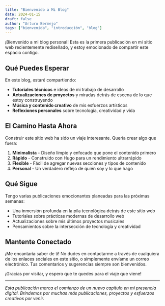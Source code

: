 ```yaml
---
title: "Bienvenido a Mi Blog"
date: 2024-01-15
draft: false
author: "Arturo Bermejo"
tags: ["bienvenida", "introducción", "blog"]
---
```


¡Bienvenido a mi blog personal! Esta es la primera publicación en mi sitio web recientemente rediseñado, y estoy emocionado de compartir este espacio contigo.

## Qué Puedes Esperar

En este blog, estaré compartiendo:

- **Tutoriales técnicos** e ideas de mi trabajo de desarrollo
- **Actualizaciones de proyectos** y miradas detrás de escena de lo que estoy construyendo
- **Música y contenido creativo** de mis esfuerzos artísticos
- **Reflexiones personales** sobre tecnología, creatividad y vida

## El Camino Hasta Ahora

Construir este sitio web ha sido un viaje interesante. Quería crear algo que fuera:

1. **Minimalista** - Diseño limpio y enfocado que pone el contenido primero
2. **Rápido** - Construido con Hugo para un rendimiento ultrarrápido
3. **Flexible** - Fácil de agregar nuevas secciones y tipos de contenido
4. **Personal** - Un verdadero reflejo de quién soy y lo que hago

## Qué Sigue

Tengo varias publicaciones emocionantes planeadas para las próximas semanas:

- Una inmersión profunda en la pila tecnológica detrás de este sitio web
- Tutoriales sobre prácticas modernas de desarrollo web
- Actualizaciones sobre mis últimos proyectos musicales
- Pensamientos sobre la intersección de tecnología y creatividad

## Mantente Conectado

¡Me encantaría saber de ti! No dudes en contactarme a través de cualquiera de los enlaces sociales en este sitio, o simplemente envíame un correo electrónico. Tus comentarios y sugerencias siempre son bienvenidos.

¡Gracias por visitar, y espero que te quedes para el viaje que viene!

---

*Esta publicación marca el comienzo de un nuevo capítulo en mi presencia digital. Brindemos por muchas más publicaciones, proyectos y esfuerzos creativos por venir.* 